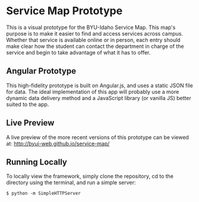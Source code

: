 Service Map Prototype
=====================

This is a visual prototype for the BYU-Idaho Service Map. This map's purpose is to make it easier to find and access services across campus. Whether that service is available online or in person, each entry should make clear how the student can contact the department in charge of the service and begin to take advantage of what it has to offer.

## Angular Prototype ##

This high-fidelity prototype is built on Angular.js, and uses a static JSON file for data. The ideal implementation of this app will probably use a more dynamic data delivery method and a JavaScript library (or vanilla JS) better suited to the app.

## Live Preview ##

A live preview of the more recent versions of this prototype can be viewed at: <http://byui-web.github.io/service-map/>

## Running Locally ##

To locally view the framework, simply clone the repository, cd to the directory using the terminal, and run a simple server:
```
$ python -m SimpleHTTPServer
```
    

